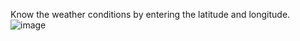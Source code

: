 Know the weather conditions by entering the latitude and longitude.
![image](https://github.com/user-attachments/assets/1edac6c3-6b9c-4c71-bea6-09a3b0d0c9f1)

